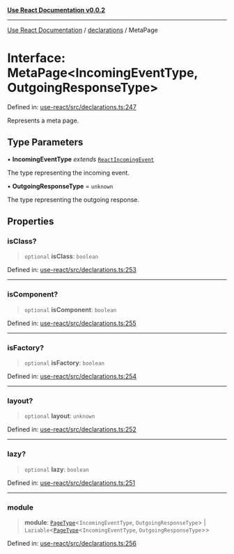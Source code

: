 [**Use React Documentation v0.0.2**](../../README.md)

***

[Use React Documentation](../../modules.md) / [declarations](../README.md) / MetaPage

# Interface: MetaPage\<IncomingEventType, OutgoingResponseType\>

Defined in: [use-react/src/declarations.ts:247](https://github.com/stonemjs/use-react/blob/0635de04acc6b3a5c28dcf07d1e12a39a8b5e0b9/src/declarations.ts#L247)

Represents a meta page.

## Type Parameters

• **IncomingEventType** *extends* [`ReactIncomingEvent`](../type-aliases/ReactIncomingEvent.md)

The type representing the incoming event.

• **OutgoingResponseType** = `unknown`

The type representing the outgoing response.

## Properties

### isClass?

> `optional` **isClass**: `boolean`

Defined in: [use-react/src/declarations.ts:253](https://github.com/stonemjs/use-react/blob/0635de04acc6b3a5c28dcf07d1e12a39a8b5e0b9/src/declarations.ts#L253)

***

### isComponent?

> `optional` **isComponent**: `boolean`

Defined in: [use-react/src/declarations.ts:255](https://github.com/stonemjs/use-react/blob/0635de04acc6b3a5c28dcf07d1e12a39a8b5e0b9/src/declarations.ts#L255)

***

### isFactory?

> `optional` **isFactory**: `boolean`

Defined in: [use-react/src/declarations.ts:254](https://github.com/stonemjs/use-react/blob/0635de04acc6b3a5c28dcf07d1e12a39a8b5e0b9/src/declarations.ts#L254)

***

### layout?

> `optional` **layout**: `unknown`

Defined in: [use-react/src/declarations.ts:252](https://github.com/stonemjs/use-react/blob/0635de04acc6b3a5c28dcf07d1e12a39a8b5e0b9/src/declarations.ts#L252)

***

### lazy?

> `optional` **lazy**: `boolean`

Defined in: [use-react/src/declarations.ts:251](https://github.com/stonemjs/use-react/blob/0635de04acc6b3a5c28dcf07d1e12a39a8b5e0b9/src/declarations.ts#L251)

***

### module

> **module**: [`PageType`](../type-aliases/PageType.md)\<`IncomingEventType`, `OutgoingResponseType`\> \| `Laziable`\<[`PageType`](../type-aliases/PageType.md)\<`IncomingEventType`, `OutgoingResponseType`\>\>

Defined in: [use-react/src/declarations.ts:256](https://github.com/stonemjs/use-react/blob/0635de04acc6b3a5c28dcf07d1e12a39a8b5e0b9/src/declarations.ts#L256)
